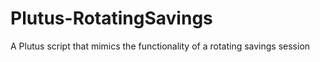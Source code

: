 # Plutus-RotatingSavings
A Plutus script that mimics the functionality of a rotating savings session
